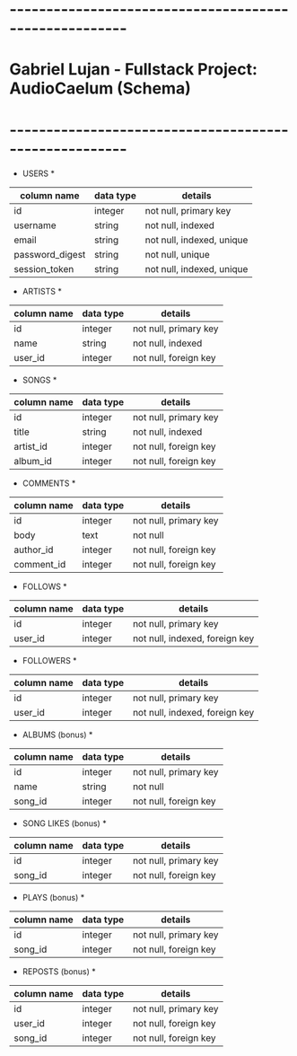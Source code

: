 # ------------------------------------------------------ 
# Gabriel Lujan - Fullstack Project: AudioCaelum (Schema) 
# ------------------------------------------------------ 


* USERS * 

| column name     | data type | details                   |
|-----------------|-----------|---------------------------|
| id              | integer   | not null, primary key     |
| username        | string    | not null, indexed         |
| email           | string    | not null, indexed, unique |
| password_digest | string    | not null, unique          |
| session_token   | string    | not null, indexed, unique |


* ARTISTS * 

| column name | data type | details               |
|-------------|-----------|-----------------------|
| id          | integer   | not null, primary key |
| name        | string    | not null, indexed     |
| user_id     | integer   | not null, foreign key |


* SONGS * 

| column name  | data type | details               |
|--------------|-----------|-----------------------|
| id           | integer   | not null, primary key |
| title        | string    | not null, indexed     |
| artist_id    | integer   | not null, foreign key |
| album_id     | integer   | not null, foreign key |


* COMMENTS * 

| column name  | data type | details               |
|--------------|-----------|-----------------------|
| id           | integer   | not null, primary key |
| body         | text      | not null              |
| author_id    | integer   | not null, foreign key |
| comment_id   | integer   | not null, foreign key |


* FOLLOWS * 

| column name | data type | details                        |
|-------------|-----------|--------------------------------|
| id          | integer   | not null, primary key          |
| user_id     | integer   | not null, indexed, foreign key |


* FOLLOWERS * 

| column name   | data type | details                        |
|---------------|-----------|--------------------------------|
| id            | integer   | not null, primary key          |
| user_id       | integer   | not null, indexed, foreign key |


* ALBUMS (bonus) * 

| column name | data type | details               |
|-------------|-----------|-----------------------|
| id          | integer   | not null, primary key |
| name        | string    | not null              |
| song_id     | integer   | not null, foreign key |


* SONG LIKES (bonus) * 

| column name             | data type | details               |
|-------------------------|-----------|-----------------------|
| id                      | integer   | not null, primary key |
| song_id                 | integer   | not null, foreign key |


* PLAYS (bonus) * 

| column name       | data type | details               |
|-------------------|-----------|-----------------------|
| id                | integer   | not null, primary key |
| song_id           | integer   | not null, foreign key |


* REPOSTS (bonus) * 

| column name         | data type | details               |
|---------------------|-----------|-----------------------|
| id                  | integer   | not null, primary key |
| user_id             | integer   | not null, foreign key |
| song_id             | integer   | not null, foreign key |
